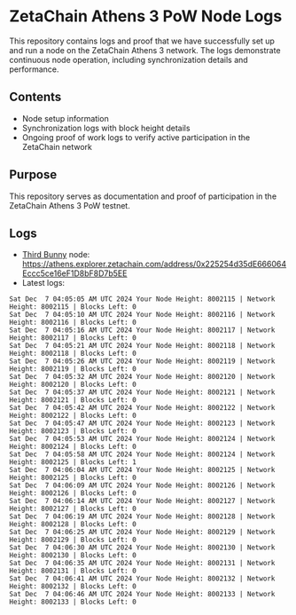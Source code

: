 # ZetaChain Athens 3 PoW Node Logs
This repository contains logs and proof that we have successfully set up and run a node on the ZetaChain Athens 3 network. The logs demonstrate continuous node operation, including synchronization details and performance.

## Contents
- Node setup information
- Synchronization logs with block height details
- Ongoing proof of work logs to verify active participation in the ZetaChain network

## Purpose
This repository serves as documentation and proof of participation in the ZetaChain Athens 3 PoW testnet.

## Logs

- [Third Bunny](https://thirdbunny.xyz/) node: https://athens.explorer.zetachain.com/address/0x225254d35dE666064Eccc5ce16eF1D8bF8D7b5EE
- Latest logs:
```
Sat Dec  7 04:05:05 AM UTC 2024 Your Node Height: 8002115 | Network Height: 8002115 | Blocks Left: 0
Sat Dec  7 04:05:10 AM UTC 2024 Your Node Height: 8002116 | Network Height: 8002116 | Blocks Left: 0
Sat Dec  7 04:05:16 AM UTC 2024 Your Node Height: 8002117 | Network Height: 8002117 | Blocks Left: 0
Sat Dec  7 04:05:21 AM UTC 2024 Your Node Height: 8002118 | Network Height: 8002118 | Blocks Left: 0
Sat Dec  7 04:05:26 AM UTC 2024 Your Node Height: 8002119 | Network Height: 8002119 | Blocks Left: 0
Sat Dec  7 04:05:32 AM UTC 2024 Your Node Height: 8002120 | Network Height: 8002120 | Blocks Left: 0
Sat Dec  7 04:05:37 AM UTC 2024 Your Node Height: 8002121 | Network Height: 8002121 | Blocks Left: 0
Sat Dec  7 04:05:42 AM UTC 2024 Your Node Height: 8002122 | Network Height: 8002122 | Blocks Left: 0
Sat Dec  7 04:05:47 AM UTC 2024 Your Node Height: 8002123 | Network Height: 8002123 | Blocks Left: 0
Sat Dec  7 04:05:53 AM UTC 2024 Your Node Height: 8002124 | Network Height: 8002124 | Blocks Left: 0
Sat Dec  7 04:05:58 AM UTC 2024 Your Node Height: 8002124 | Network Height: 8002125 | Blocks Left: 1
Sat Dec  7 04:06:04 AM UTC 2024 Your Node Height: 8002125 | Network Height: 8002125 | Blocks Left: 0
Sat Dec  7 04:06:09 AM UTC 2024 Your Node Height: 8002126 | Network Height: 8002126 | Blocks Left: 0
Sat Dec  7 04:06:14 AM UTC 2024 Your Node Height: 8002127 | Network Height: 8002127 | Blocks Left: 0
Sat Dec  7 04:06:19 AM UTC 2024 Your Node Height: 8002128 | Network Height: 8002128 | Blocks Left: 0
Sat Dec  7 04:06:25 AM UTC 2024 Your Node Height: 8002129 | Network Height: 8002129 | Blocks Left: 0
Sat Dec  7 04:06:30 AM UTC 2024 Your Node Height: 8002130 | Network Height: 8002130 | Blocks Left: 0
Sat Dec  7 04:06:35 AM UTC 2024 Your Node Height: 8002131 | Network Height: 8002131 | Blocks Left: 0
Sat Dec  7 04:06:41 AM UTC 2024 Your Node Height: 8002132 | Network Height: 8002132 | Blocks Left: 0
Sat Dec  7 04:06:46 AM UTC 2024 Your Node Height: 8002133 | Network Height: 8002133 | Blocks Left: 0
```
